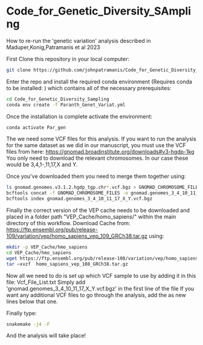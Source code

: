 # Code_for_Genetic_Diversity_SAmpling

How to re-run the 'genetic variation' analysis described in Maduper,Konig,Patramanis et al 2023

First Clone this repository in your local computer:

```bash
git clone https://github.com/johnpatramanis/Code_for_Genetic_Diversity_Sampling.git
```

Enter the repo and install the required conda environment (Requires conda to be installed: ) which contains all of the necessary prerequisites:



```bash
cd Code_for_Genetic_Diversity_Sampling
conda env create -f Paranth_Genet_Variat.yml
```

Once the installation is complete activate the environment:

```bash
conda activate Par_gen
```

The we need some VCF files for this analysis. If you want to run the analysis for the same dataset as we did in our manuscript, you must use the VCF files from here:
https://gnomad.broadinstitute.org/downloads#v3-hgdp-1kg
You only need to download the relevant chromosomes. In our case these would be 3,4,1-,11,17,X and Y.

Once you've downloaded them you need to merge them together using:

```bash
ls gnomad.genomes.v3.1.2.hgdp_tgp.chr*.vcf.bgz > GNOMAD_CHROMOSOME_FILES
bcftools concat -f GNOMAD_CHROMOSOME_FILES -o gnomad.genomes_3_4_10_11_17_X_Y.vcf.bgz
bcftools index gnomad.genomes_3_4_10_11_17_X_Y.vcf.bgz
```

Finally the correct version of the VEP cache needs to be downloaded and placed in a folder path "VEP_Cache/homo_sapiens/" within the main directory of this workflow.
Download Cache from: https://ftp.ensembl.org/pub/release-109/variation/vep/homo_sapiens_vep_109_GRCh38.tar.gz using:

```bash
mkdir -p VEP_Cache/hmo_sapiens
cd VEP_Cache/hmo_sapiens
wget https://ftp.ensembl.org/pub/release-108/variation/vep/homo_sapiens_vep_108_GRCh38.tar.gz
tar –xvzf  homo_sapiens_vep_108_GRCh38.tar.gz
```

Now all we need to do is set up which VCF sample to use by adding it in this file: Vcf_File_List.txt
Simply add 'gnomad.genomes_3_4_10_11_17_X_Y.vcf.bgz' in the first line of the file
If you want any additional VCF files to go through the analysis, add the as new lines below that one.

Finally type:
```bash
snakemake -j4 -F
```

And the analysis will take place!
